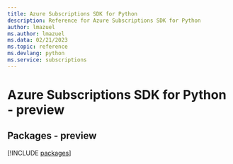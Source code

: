```yaml
---
title: Azure Subscriptions SDK for Python
description: Reference for Azure Subscriptions SDK for Python
author: lmazuel
ms.author: lmazuel
ms.data: 02/21/2023
ms.topic: reference
ms.devlang: python
ms.service: subscriptions
---
```

# Azure Subscriptions SDK for Python - preview
## Packages - preview
[!INCLUDE [packages](subscriptions-index.md)]